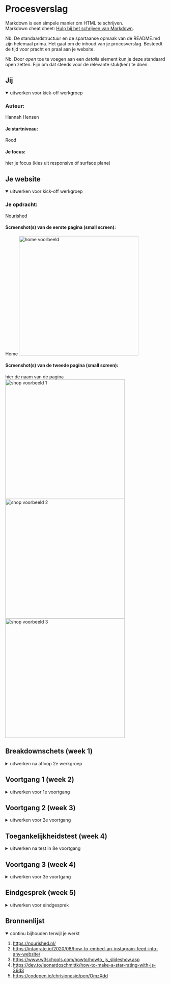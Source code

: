 # Procesverslag
Markdown is een simpele manier om HTML te schrijven.  
Markdown cheat cheet: [Hulp bij het schrijven van Markdown](https://github.com/adam-p/markdown-here/wiki/Markdown-Cheatsheet).

Nb. De standaardstructuur en de spartaanse opmaak van de README.md zijn helemaal prima. Het gaat om de inhoud van je procesverslag. Besteedt de tijd voor pracht en praal aan je website.

Nb. Door *open* toe te voegen aan een *details* element kun je deze standaard open zetten. Fijn om dat steeds voor de relevante stuk(ken) te doen.





## Jij

<details open>
<summary>uitwerken voor kick-off werkgroep</summary>

### Auteur:
Hannah Hensen

#### Je startniveau:
Rood

#### Je focus:
hier je focus (kies uit responsive óf surface plane)
 
</details>





## Je website

<details open>
<summary>uitwerken voor kick-off werkgroep</summary>

### Je opdracht:
<a href="http://nourished.nl">Nourished</a>

#### Screenshot(s) van de eerste pagina (small screen): 
Home
<img src="images/pagina1-home.png" width="375px" alt="home voorbeeld">

#### Screenshot(s) van de tweede pagina (small screen):
hier de naam van de pagina  
<img src="images/p2-shop1.png" width="375px" alt="shop voorbeeld 1">
<img src="images/p2-shop2.png" width="375px" alt="shop voorbeeld 2">
<img src="images/p2-shop3.png" width="375px" alt="shop voorbeeld 3">
 
</details>





## Breakdownschets (week 1)

<details>
<summary>uitwerken na afloop 2e werkgroep</summary>

### de hele pagina: 
<img src="images/breakdown-home.png" width="375px" alt="breakdown van de home">
<img src="images/breakdown-shop1.png" width="375px" alt="breakdown van de shop bovenste stuk">
<img src="images/breakdown-shop2.png" width="375px" alt="breakdown van de shop lager stuk">

</details>





## Voortgang 1 (week 2)

<details>
<summary>uitwerken voor 1e voortgang</summary>

### Stand van zaken
Hier was ik begonnen met de HTML. Ik had de afbeeldingen die ik wilde gebruiken opgeslagen en verwerkt in de HTML


### Verslag van meeting
Ik had hier weinig feedback, volgens mijn groep genootjes zag het er goed uit. 

</details>





## Voortgang 2 (week 3)

<details>
<summary>uitwerken voor 2e voortgang</summary>

### Stand van zaken
N.V.T


### Verslag van meeting
N.V.T

</details>





## Toegankelijkheidstest (week 4)

<details>
<summary>uitwerken na test in 8e voortgang</summary>

### Bevindingen
N.V.T

#### Titel eerste bevinding
N.V.T

#### Titel tweede bevinding. 
N.V.T


#### Titel volgende bevinding. 
N.V.T

#### Titel nog een bevinding. 
N.V.T

</details>





## Voortgang 3 (week 4)

<details>
<summary>uitwerken voor 3e voortgang</summary>

### Stand van zaken
hier dit ging goed & dit was lastig (neem ook screenshots op van delen van je website en code)


### Agenda voor meeting
samen met je groepje opstellen

| student 1      | student 2          | student 3    | student 4        |
| ---            | ---                | ---          | ---              |
| dit bespreken  | en dit             | en ik dit    | en dan ik dat    |
| en dat ook nog | dit als er tijd is | nog een punt | dit wil ik zeker |
| ...            | ...                | ...          | ...              |


### Verslag van meeting
hier na afloop snel de uitkomsten van de meeting vastleggen

- punt 1
- punt 2
- nog een punt
- ...

</details>





## Eindgesprek (week 5)

<details>
<summary>uitwerken voor eindgesprek</summary>

### Stand van zaken
Ik was hier nog niet heel ver, ik had een pagina redelijk ver in HTML en CSS alleen nog niks in JS. De 2e pagina had ik niet. 
### Screenshot(s)
<img src="images/home1-ss.png" width="375px" alt="home screenshot 1">
<img src="images/home2-ss.png" width="375px" alt="home screenshot 1">
<img src="images/shop1-ss.png" width="375px" alt="home screenshot 1">
<img src="images/shop2-ss.png" width="375px" alt="home screenshot 1">

</details>





## Bronnenlijst

<details open>
<summary>continu bijhouden terwijl je werkt</summary>

1. https://nourished.nl/
2. https://intagrate.io/2020/08/how-to-embed-an-instagram-feed-into-any-website/
3. https://www.w3schools.com/howto/howto_js_slideshow.asp
4. https://dev.to/leonardoschmittk/how-to-make-a-star-rating-with-js-36d3
5. https://codepen.io/chrisjonesio/pen/OmzXdd


</details>